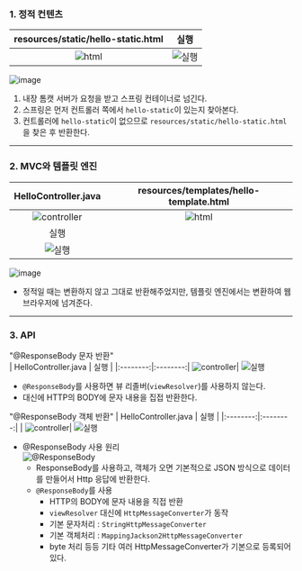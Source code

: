 ### 1. 정적 컨텐츠
| resources/static/hello-static.html | 실행 | 
|:--------:|:--------:|
| ![html](https://user-images.githubusercontent.com/54324782/177135521-a43a07e0-1b2d-4047-9235-773fe120fee3.png)| ![실행](https://user-images.githubusercontent.com/54324782/177135598-bc06b5bf-b67f-4997-bfd5-ae474ff11106.png)


![image](https://user-images.githubusercontent.com/54324782/177135761-9287463f-f9d9-474a-9210-731b998e8e62.png)
1. 내장 톰캣 서버가 요청을 받고 스프링 컨테이너로 넘긴다.
2. 스프링은 먼저 컨트롤러 쪽에서 `hello-static`이 있는지 찾아본다.
3. 컨트롤러에 `hello-static`이 없으므로 `resources/static/hello-static.html`을 찾은 후 반환한다.
---------------------------------

### 2. MVC와 템플릿 엔진
| HelloController.java | resources/templates/hello-template.html |
|:--------:|:--------:|
![controller](https://user-images.githubusercontent.com/54324782/177139011-02bb5202-537f-419b-bbfb-e4cf028f3305.png)| ![html](https://user-images.githubusercontent.com/54324782/177138289-dc0c75fc-b539-417f-a0e6-be4eb08a29fd.png)| 
| 실행 |
![실행](https://user-images.githubusercontent.com/54324782/177138666-2dce9316-9b8c-42b7-8f41-feaf184df360.png) |

![image](https://user-images.githubusercontent.com/54324782/177139389-a5ba3c4b-c67f-46a7-9536-7edf36e0c0b2.png)

- 정적일 때는 변환하지 않고 그대로 반환해주었지만, 템플릿 엔진에서는 변환하여 웹 브라우저에 넘겨준다.
---------------------------------

### 3. API
"@ResponseBody 문자 반환"  
| HelloController.java | 실행 | 
|:--------:|:--------:|
![controller](https://user-images.githubusercontent.com/54324782/177232927-e2015eeb-d217-46b4-bdc9-b68b60c30df9.png)| ![실행](https://user-images.githubusercontent.com/54324782/177232964-688c8331-5ebb-4a5c-9b1e-6f992d8b7509.png)
  - `@ResponseBody`를 사용하면 뷰 리졸버(`viewResolver`)를 사용하지 않는다.
  - 대신에 HTTP의 BODY에 문자 내용을 집접 반환한다.


"@ResponseBody 객체 반환"
| HelloController.java | 실행 | 
|:--------:|:--------:|
| ![controller](https://user-images.githubusercontent.com/54324782/177232198-a8488550-17f5-41a0-a2aa-a5c2a2e79a8d.png)| ![실행](https://user-images.githubusercontent.com/54324782/177232213-9dbbd2ab-0d94-4d1f-b3d4-6cf3283d34da.png)

- @ResponseBody 사용 원리  
![@ResponseBody](https://user-images.githubusercontent.com/54324782/177232259-b0b62f37-6ce2-45c6-92a0-485032f4a292.png)
  - ResponseBody를 사용하고, 객체가 오면 기본적으로 JSON 방식으로 데이터를 만들어서 Http 응답에 반환한다.
  - `@ResponseBody`를 사용
    - HTTP의 BODY에 문자 내용을 직접 반환
    - `viewResolver` 대신에 `HttpMessageConverter`가 동작
    - 기본 문자처리 : `StringHttpMessageConverter`
    - 기본 객체처리 : `MappingJackson2HttpMessageConverter`
    - byte 처리 등등 기타 여러 HttpMessageConverter가 기본으로 등록되어 있다.
